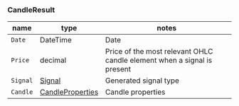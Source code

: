 ### CandleResult

| name | type | notes
| -- |-- |--
| `Date` | DateTime | Date
| `Price` | decimal | Price of the most relevant OHLC candle element when a signal is present
| `Signal` | [Signal]({{site.baseurl}}/guide/#signal) | Generated signal type
| `Candle` | [CandleProperties]({{site.baseurl}}/guide/#candle) | Candle properties
